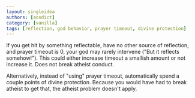 ```yaml
---
layout: singleidea
authors: [aosdict]
category: [vanilla]
tags: [reflection, god behavior, prayer timeout, divine protection]
---
```

If you get hit by something reflectable, have no other source of reflection, and prayer timeout is 0, your god may rarely intervene ("But it reflects somehow!"). This could either increase timeout a smallish amount or not increase it. Does not break atheist conduct.

Alternatively, instead of "using" prayer timeout, automatically spend a couple points of divine protection. Because you would have had to break atheist to get that, the atheist problem doesn't apply.
